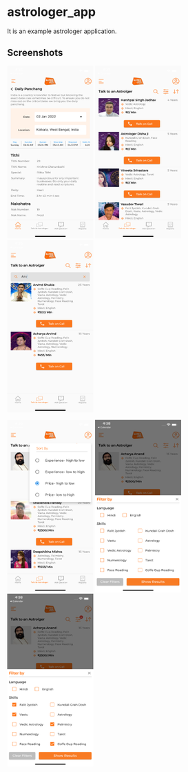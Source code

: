 # astrologer_app

It is an example astrologer application.

## Screenshots

<img src="/astro_screenshot_1.png" width="200" height="400"> <img src="/astro_screenshot_2.png" width="200" height="400"> <img src="/astro_screenshot_3.png" width="200" height="400">

<img src="/astro_screenshot_4.png" width="200" height="400"> <img src="/astro_screenshot_5.png" width="200" height="400"> <img src="/astro_screenshot_6.png" width="200" height="400">


